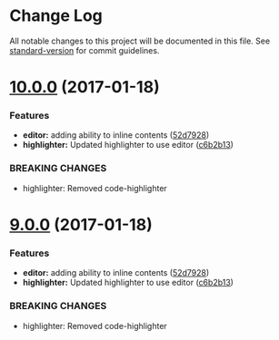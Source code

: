 # Change Log

All notable changes to this project will be documented in this file. See [standard-version](https://github.com/conventional-changelog/standard-version) for commit guidelines.

<a name="10.0.0"></a>
# [10.0.0](https://github.com/swimlane/ngx-ui/compare/8.0.6...v10.0.0) (2017-01-18)


### Features

* **editor:** adding ability to inline contents ([52d7928](https://github.com/swimlane/ngx-ui/commit/52d7928))
* **highlighter:** Updated highlighter to use editor ([c6b2b13](https://github.com/swimlane/ngx-ui/commit/c6b2b13))


### BREAKING CHANGES

* highlighter: Removed code-highlighter



<a name="9.0.0"></a>
# [9.0.0](https://github.com/swimlane/ngx-ui/compare/8.0.6...v9.0.0) (2017-01-18)


### Features

* **editor:** adding ability to inline contents ([52d7928](https://github.com/swimlane/ngx-ui/commit/52d7928))
* **highlighter:** Updated highlighter to use editor ([c6b2b13](https://github.com/swimlane/ngx-ui/commit/c6b2b13))


### BREAKING CHANGES

* highlighter: Removed code-highlighter
